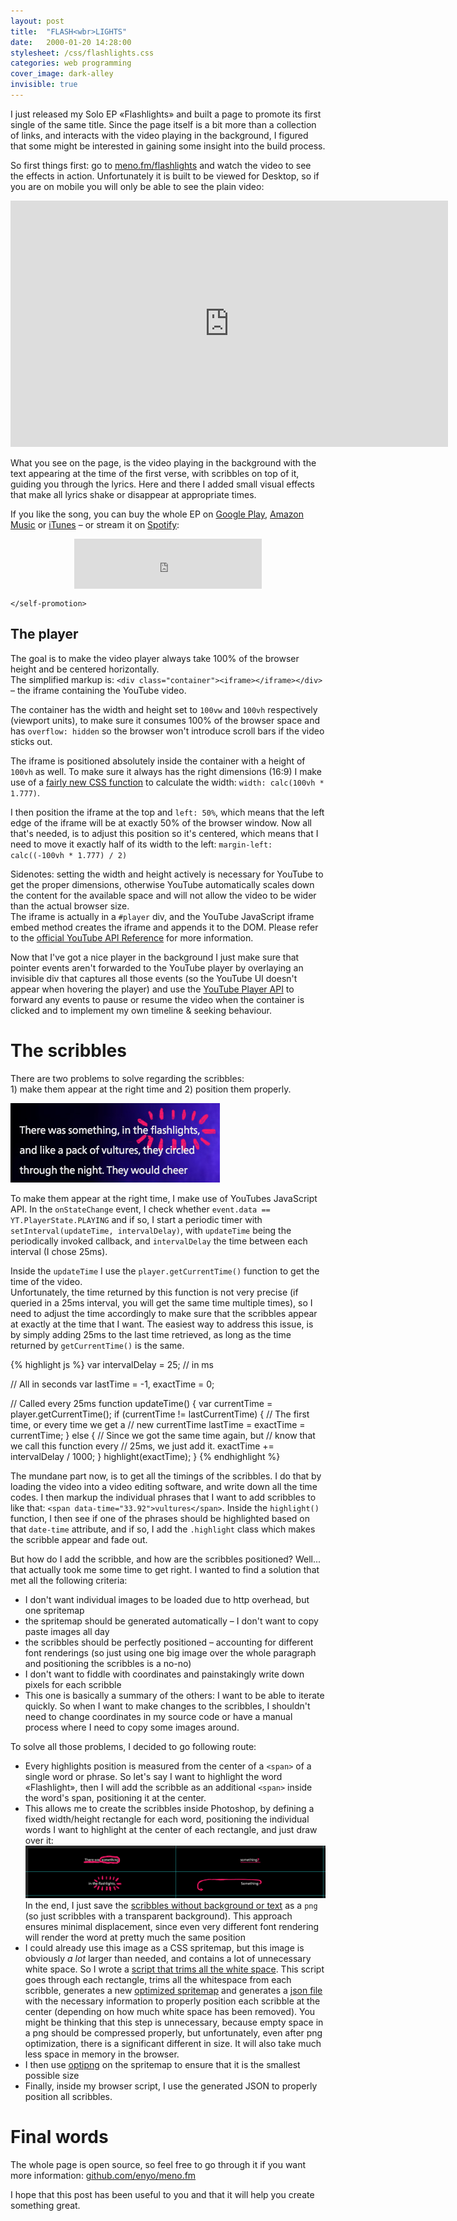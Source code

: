 ```yaml
---
layout: post
title:  "FLASH<wbr>LIGHTS"
date:   2000-01-20 14:28:00
stylesheet: /css/flashlights.css
categories: web programming
cover_image: dark-alley
invisible: true
---
```


I just released my Solo EP «Flashlights» and built a page to promote its first single of the same title. Since the
page itself is a bit more than a collection of links, and interacts with the video playing in the background, I
figured that some might be interested in gaining some insight into the build process.

So first things first: go to [meno.fm/flashlights](http://www.meno.fm/flashlights/) and watch the video to see the
effects in action. Unfortunately it is built to be viewed for Desktop, so if you are on mobile you will only be able
to see the plain video:

<section class="embedded-video">
  <div><iframe width="700" height="394" src="https://www.youtube.com/embed/sFBFkZYGgcE?rel=0" frameborder="0" allowfullscreen></iframe></div>
</section>

What you see on the page, is the video playing in the background with the text appearing at the time of the first verse,
with scribbles on top of it, guiding you through the lyrics. Here and there I added small visual effects that make all
lyrics shake or disappear at appropriate times.

If you like the song, you can buy the whole EP on [Google Play](https://play.google.com/store/music/album/Meno_Flashlights?id=Bvkm477idlkjw6joacowb7aa4he),
[Amazon Music](https://www.amazon.com/gp/product/B01AP3ETYO?ie=UTF8&keywords=meno%20flashlights&qid=1454067033&ref_=sr_1_3&s=dmusic&sr=8-3)
or [iTunes](https://itunes.apple.com/at/album/flashlights-ep/id1075875101?l=en) –
or stream it on [Spotify](https://open.spotify.com/album/14y7LCmuPCBAZqrvc6uqkd):
 
<div>
  <iframe style="display: block; width: 300px; margin: 0 auto;" src="https://embed.spotify.com/?uri=spotify%3Aalbum%3A14y7LCmuPCBAZqrvc6uqkd&theme=white&view=coverart" width="300" height="80" frameborder="0" allowtransparency="true"></iframe>
</div>

`</self-promotion>`


<div class="dark the-player backdrop">
  <h2>The player</h2>

  <div class="side-by-side">
    <div class="side">
      <p>
        The goal is to make the video player always take 100% of the browser height and be centered horizontally.
        <br>
        The simplified markup is: <code>&lt;div class="container"&gt;&lt;iframe&gt;&lt;/iframe&gt;&lt;/div&gt;</code>
        – the iframe containing the YouTube video.
      </p>
      <p>
        The container has the width and height set to <code>100vw</code> and
        <code>100vh</code> respectively (viewport units), to make sure it consumes 100% of the browser space and has
        <code>overflow: hidden</code> so the browser won't introduce scroll bars if the video sticks out.
      </p>
    </div>
    <div class="side">
      <p>
        The iframe is positioned absolutely inside the container with a height of <code>100vh</code> as well.
        To make sure it always has the right dimensions (16:9) I make use of a <a href="https://developer.mozilla.org/en-US/docs/Web/CSS/calc">fairly new CSS function</a>
        to calculate the width: <code>width: calc(100vh * 1.777)</code>.
      </p>
      <p>
        I then position the iframe at the top and <code>left: 50%</code>, which means that the left edge of the iframe
        will be at exactly 50% of the browser window. Now all that's needed, is to adjust this position so it's centered,
        which means that I need to move it exactly half of its width to the left: <code>margin-left: calc((-100vh * 1.777) / 2)</code>
      </p>
    </div>
  </div>
  
  <p>
    Sidenotes: setting the width and height actively is necessary for YouTube to get the proper dimensions, otherwise
    YouTube automatically scales down the content for the available space and will not allow the video to be wider than
    the actual browser size.<br>
    The iframe is actually in a <code>#player</code> div, and the YouTube JavaScript iframe embed method creates the
    iframe and appends it to the DOM. Please refer to the
    <a href="https://developers.google.com/youtube/iframe_api_reference">official YouTube API Reference</a> for more
    information.
  </p>
</div>


Now that I've got a nice player in the background I just make sure that pointer events aren't forwarded to the
YouTube player by overlaying an invisible div that captures all those events (so the YouTube UI doesn't appear when
hovering the player) and use the [YouTube Player API](https://developers.google.com/youtube/iframe_api_reference?hl=en#Playback_controls)
to forward any events to pause or resume the video when the container is clicked and to implement my own timeline &
seeking behaviour.


# The scribbles

<div class="side-by-side">
  <div class="side">
    <p>
      There are two problems to solve regarding the scribbles:<br>
      1) make them appear at the right time and 2) position them properly.
    </p>
  </div>
  <div class="side">
    <p>
      <img style="margin: 0 auto;" src="/images/posts/flashlights-example.jpg">
    </p>
  </div>
</div>
  
<p>
  To make them appear at the right time, I make use of YouTubes JavaScript API. In the <code>onStateChange</code>
  event, I check whether <code>event.data == YT.PlayerState.PLAYING</code> and if so, I start a periodic timer
  with <code>setInterval(updateTime, intervalDelay)</code>, with <code>updateTime</code> being the periodically
  invoked callback, and <code>intervalDelay</code> the time between each interval (I chose 25ms).
</p>

<div class="side-by-side">
  <div class="side">
    <p>
      Inside the <code>updateTime</code> I use the <code>player.getCurrentTime()</code> function to get the time of the video.
      <br>
      Unfortunately, the
      time returned by this function is not very precise (if queried in a 25ms interval, you will get the same time multiple
      times), so I need to adjust the time accordingly to make sure that the scribbles appear at exactly at the time that I
      want. The easiest way to address this issue, is by simply adding 25ms to the last time retrieved, as long as the time
      returned by <code>getCurrentTime()</code> is the same.
    </p>
  </div>
  <div class="side">
{% highlight js %}
var intervalDelay = 25; // in ms

// All in seconds
var lastTime = -1, exactTime = 0;

// Called every 25ms
function updateTime() {
  var currentTime = player.getCurrentTime();
  if (currentTime != lastCurrentTime) {
    // The first time, or every time we get a
    // new currentTime
    lastTime = exactTime = currentTime;
  }
  else {
    // Since we got the same time again, but
    // know that we call this function every
    // 25ms, we just add it.
    exactTime += intervalDelay / 1000;
  }
  highlight(exactTime);
}
{% endhighlight %}
  </div>
</div>
   
The mundane part now, is to get all the timings of the scribbles. I do that by loading the video into a video editing
software, and write down all the time codes. I then markup the individual phrases that I want to add scribbles to like
that: `<span data-time="33.92">vultures</span>`. Inside the `highlight()` function, I then see if one of the phrases
should be highlighted based on that `date-time` attribute, and if so, I add the `.highlight` class which makes the
scribble appear and fade out.

But how do I add the scribble, and how are the scribbles positioned? Well... that actually took me some time to get right.
I wanted to find a solution that met all the following criteria:

- I don't want individual images to be loaded due to http overhead, but one spritemap
- the spritemap should be generated automatically – I don't want to copy paste images all day
- the scribbles should be perfectly positioned – accounting for different font renderings (so just using one
  big image over the whole paragraph and positioning the scribbles is a no-no)
- I don't want to fiddle with coordinates and painstakingly write down pixels for each scribble
- This one is basically a summary of the others: I want to be able to iterate quickly. So when I want to make changes to
  the scribbles, I shouldn't need to change coordinates in my source code or have a manual process where I need to copy
  some images around.

To solve all those problems, I decided to go following route:
 
- Every highlights position is measured from the center of a `<span>` of a single word or phrase. So let's say I want to
  highlight the word «Flashlight», then I will add the scribble as an additional `<span>` inside the word's span,
  positioning it at the center.  
- This allows me to create the scribbles inside Photoshop, by defining a fixed width/height rectangle for each word,
  positioning the individual words I want to highlight at the center of each rectangle, and just draw over it:  
  ![](/images/posts/flashlights-scribble-screenshot.png)  
  In the end, I just save the [scribbles without background or text](https://github.com/enyo/meno.fm/blob/gh-pages/flashlights/images/highlights/_verse1.png)
  as a `png` (so just scribbles with a transparent background).
  This approach ensures minimal displacement, since even very different font rendering will render the word at pretty
  much the same position
- I could already use this image as a CSS spritemap, but this image is obviously _a lot_ larger than needed, and
  contains a lot of unnecessary white space. So I wrote a [script that trims all the white space](https://github.com/enyo/meno.fm/blob/gh-pages/flashlights/images/highlights/_production/bin/create_spritemap.dart).
  This script goes through each rectangle, trims all the whitespace from each scribble, generates a new
  [optimized spritemap](https://github.com/enyo/meno.fm/blob/gh-pages/flashlights/images/highlights/verse1.png) and
  generates a [json file](https://github.com/enyo/meno.fm/blob/gh-pages/_includes/flashlights/verse1.json) with the
  necessary information to properly position each scribble at the center (depending on how much white space has been
  removed). You might be thinking that this step is unnecessary, because empty space in a png should be compressed
  properly, but unfortunately, even after png optimization, there is a significant different in size. It will also take
  much less space in memory in the browser.
- I then use [optipng](http://optipng.sourceforge.net/) on the spritemap to ensure that it is the smallest possible size
- Finally, inside my browser script, I use the generated JSON to properly position all scribbles.
  

# Final words

The whole page is open source, so feel free to go through it if you want more information: [github.com/enyo/meno.fm](https://github.com/enyo/meno.fm)

I hope that this post has been useful to you and that it will help you create something great.
